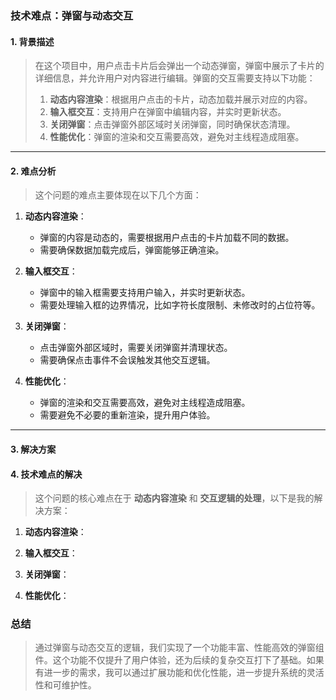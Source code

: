 

### **技术难点：弹窗与动态交互**

#### **1. 背景描述**
> 在这个项目中，用户点击卡片后会弹出一个动态弹窗，弹窗中展示了卡片的详细信息，并允许用户对内容进行编辑。弹窗的交互需要支持以下功能：
> 1. **动态内容渲染**：根据用户点击的卡片，动态加载并展示对应的内容。
> 2. **输入框交互**：支持用户在弹窗中编辑内容，并实时更新状态。
> 3. **关闭弹窗**：点击弹窗外部区域时关闭弹窗，同时确保状态清理。
> 4. **性能优化**：弹窗的渲染和交互需要高效，避免对主线程造成阻塞。

---

#### **2. 难点分析**
> 这个问题的难点主要体现在以下几个方面：
1. **动态内容渲染**：
   - 弹窗的内容是动态的，需要根据用户点击的卡片加载不同的数据。
   - 需要确保数据加载完成后，弹窗能够正确渲染。

2. **输入框交互**：
   - 弹窗中的输入框需要支持用户输入，并实时更新状态。
   - 需要处理输入框的边界情况，比如字符长度限制、未修改时的占位符等。

3. **关闭弹窗**：
   - 点击弹窗外部区域时，需要关闭弹窗并清理状态。
   - 需要确保点击事件不会误触发其他交互逻辑。

4. **性能优化**：
   - 弹窗的渲染和交互需要高效，避免对主线程造成阻塞。
   - 需要避免不必要的重新渲染，提升用户体验。

---

#### **3. 解决方案**


#### **4. 技术难点的解决**
> 这个问题的核心难点在于 **动态内容渲染** 和 **交互逻辑的处理**，以下是我的解决方案：
1. **动态内容渲染**：


2. **输入框交互**：

3. **关闭弹窗**：

4. **性能优化**：



### **总结**
> 通过弹窗与动态交互的逻辑，我们实现了一个功能丰富、性能高效的弹窗组件。这个功能不仅提升了用户体验，还为后续的复杂交互打下了基础。如果有进一步的需求，我可以通过扩展功能和优化性能，进一步提升系统的灵活性和可维护性。
